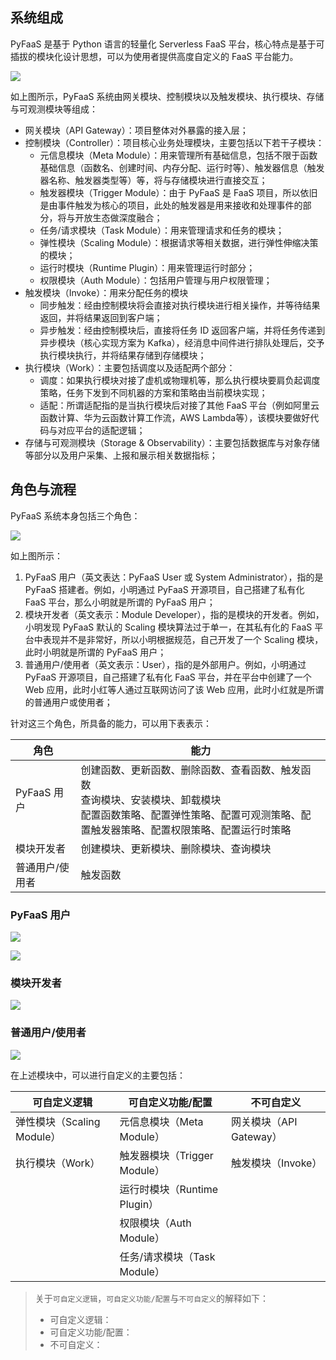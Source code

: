 

## 系统组成

PyFaaS 是基于 Python 语言的轻量化 Serverless FaaS 平台，核心特点是基于可插拔的模块化设计思想，可以为使用者提供高度自定义的 FaaS 平台能力。

![](https://www.images.wiki/irxxw4lz8G9asAbCawz5.png)

如上图所示，PyFaaS 系统由网关模块、控制模块以及触发模块、执行模块、存储与可观测模块等组成：

- 网关模块（API Gateway）：项目整体对外暴露的接入层；
- 控制模块（Controller）：项目核心业务处理模块，主要包括以下若干子模块：
  - 元信息模块（Meta Module）：用来管理所有基础信息，包括不限于函数基础信息（函数名、创建时间、内存分配、运行时等）、触发器信息（触发器名称、触发器类型等）等，将与存储模块进行直接交互；
  - 触发器模块（Trigger Module）：由于 PyFaaS 是 FaaS 项目，所以依旧是由事件触发为核心的项目，此处的触发器是用来接收和处理事件的部分，将与开放生态做深度融合；
  - 任务/请求模块（Task Module）：用来管理请求和任务的模块；
  - 弹性模块（Scaling Module）：根据请求等相关数据，进行弹性伸缩决策的模块；
  - 运行时模块（Runtime Plugin）：用来管理运行时部分；
  - 权限模块（Auth Module）：包括用户管理与用户权限管理；
- 触发模块（Invoke）：用来分配任务的模块
  - 同步触发：经由控制模块将会直接对执行模块进行相关操作，并等待结果返回，并将结果返回到客户端；
  - 异步触发：经由控制模块后，直接将任务 ID 返回客户端，并将任务传递到异步模块（核心实现方案为 Kafka），经消息中间件进行排队处理后，交予执行模块执行，并将结果存储到存储模块；
- 执行模块（Work）：主要包括调度以及适配两个部分：
  - 调度：如果执行模块对接了虚机或物理机等，那么执行模块要肩负起调度策略，任务下发到不同机器的方案和策略由当前模块实现；
  - 适配：所谓适配指的是当执行模块后对接了其他 FaaS 平台（例如阿里云函数计算、华为云函数计算工作流，AWS Lambda等），该模块要做好代码与对应平台的适配逻辑；
- 存储与可观测模块（Storage & Observability）：主要包括数据库与对象存储等部分以及用户采集、上报和展示相关数据指标；

## 角色与流程

PyFaaS 系统本身包括三个角色：

![](https://www.images.wiki/vAqhrlGzt6S9bwDAEZjd.png)

如上图所示：

1. PyFaaS 用户（英文表达：PyFaaS User 或 System Administrator），指的是 PyFaaS 搭建者。例如，小明通过 PyFaaS 开源项目，自己搭建了私有化 FaaS 平台，那么小明就是所谓的 PyFaaS 用户；
2. 模块开发者（英文表示：Module Developer），指的是模块的开发者。例如，小明发现 PyFaaS 默认的 Scaling 模块算法过于单一，在其私有化的 FaaS 平台中表现并不是非常好，所以小明根据规范，自己开发了一个 Scaling 模块，此时小明就是所谓的 PyFaaS 用户；
3. 普通用户/使用者（英文表示：User），指的是外部用户。例如，小明通过 PyFaaS 开源项目，自己搭建了私有化 FaaS 平台，并在平台中创建了一个 Web 应用，此时小红等人通过互联网访问了该 Web 应用，此时小红就是所谓的普通用户或使用者；

针对这三个角色，所具备的能力，可以用下表表示：

| 角色            | 能力                                                         |
| --------------- | ------------------------------------------------------------ |
| PyFaaS 用户     | 创建函数、更新函数、删除函数、查看函数、触发函数<br />查询模块、安装模块、卸载模块<br />配置函数策略、配置弹性策略、配置可观测策略、配置触发器策略、配置权限策略、配置运行时策略 |
| 模块开发者      | 创建模块、更新模块、删除模块、查询模块                       |
| 普通用户/使用者 | 触发函数                                                     |

### PyFaaS 用户

![](https://www.images.wiki/t1F6eyxke9hethDxfxdf.png)



![](https://www.images.wiki/s3hBkyE2981ZC322F92c.png)

### 模块开发者

![](https://www.images.wiki/37AyDhGA8FysCcS7dwj9.png)

### 普通用户/使用者

![](https://www.images.wiki/GxGvCAgEy4cfA45u6jGy.png)











在上述模块中，可以进行自定义的主要包括：

| 可自定义逻辑               | 可自定义功能/配置            | 不可自定义              |
| -------------------------- | ---------------------------- | ----------------------- |
| 弹性模块（Scaling Module） | 元信息模块（Meta Module）    | 网关模块（API Gateway） |
| 执行模块（Work）           | 触发器模块（Trigger Module） | 触发模块（Invoke）      |
|                            | 运行时模块（Runtime Plugin） |                         |
|                            | 权限模块（Auth Module）      |                         |
|                            | 任务/请求模块（Task Module） |                         |

> 关于`可自定义逻辑`，`可自定义功能/配置`与`不可自定义`的解释如下：
>
> - 可自定义逻辑：
> - 可自定义功能/配置：
> - 不可自定义：